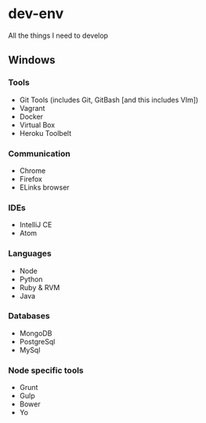 # dev-env
All the things I need to develop

## Windows

### Tools
- Git Tools (includes Git, GitBash [and this includes VIm])
- Vagrant
- Docker
- Virtual Box
- Heroku Toolbelt

### Communication
- Chrome
- Firefox
- ELinks browser

### IDEs
- IntelliJ CE
- Atom

### Languages
- Node
- Python
- Ruby & RVM
- Java

### Databases
- MongoDB
- PostgreSql
- MySql

### Node specific tools
- Grunt
- Gulp
- Bower
- Yo

